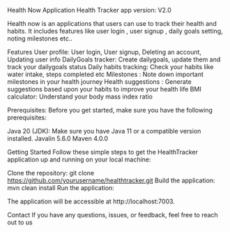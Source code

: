 Health Now Application
Health Tracker app version: V2.0

Health now is an applications that users can use to track their health  and habits. It includes features like user login , user signup , daily goals setting, noting milestones etc..

Features
User profile: User login, User signup, Deleting an account, Updating user info
DailyGoals tracker: Create dailygoals, update them and track your dailygoals status
Daily habits tracking: Check your habits like water intake, steps completed etc
Milestones : Note down important milestones in your health journey
Health suggestions : Generate suggestions based upon your habits to improve your health life
BMI calculator: Understand your body mass index ratio

Prerequisites:
Before you get started, make sure you have the following prerequisites:

Java 20 (JDK): Make sure you have Java 11 or a compatible version installed.
Javalin 5.6.0
Maven 4.0.0

Getting Started
Follow these simple steps to get the HealthTracker application up and running on your local machine:

Clone the repository:
git clone https://github.com/yourusername/healthtracker.git
Build the application:
mvn clean install
Run the application:




The application will be accessible at http://localhost:7003. 

Contact If you have any questions, issues, or feedback, feel free to reach out to us
